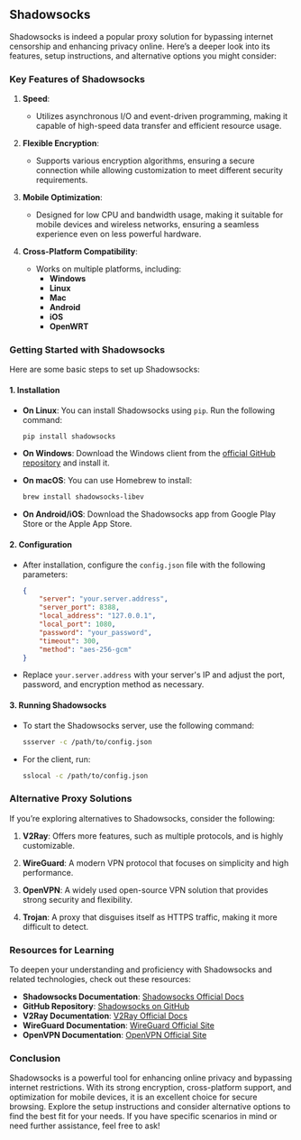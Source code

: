 ## Shadowsocks

Shadowsocks is indeed a popular proxy solution for bypassing internet censorship and enhancing privacy online. Here’s a deeper look into its features, setup instructions, and alternative options you might consider:

### Key Features of Shadowsocks

1. **Speed**: 
   - Utilizes asynchronous I/O and event-driven programming, making it capable of high-speed data transfer and efficient resource usage.

2. **Flexible Encryption**: 
   - Supports various encryption algorithms, ensuring a secure connection while allowing customization to meet different security requirements.

3. **Mobile Optimization**: 
   - Designed for low CPU and bandwidth usage, making it suitable for mobile devices and wireless networks, ensuring a seamless experience even on less powerful hardware.

4. **Cross-Platform Compatibility**: 
   - Works on multiple platforms, including:
     - **Windows**
     - **Linux**
     - **Mac**
     - **Android**
     - **iOS**
     - **OpenWRT**

### Getting Started with Shadowsocks

Here are some basic steps to set up Shadowsocks:

#### 1. Installation

- **On Linux**:
  You can install Shadowsocks using `pip`. Run the following command:
  ```bash
  pip install shadowsocks
  ```

- **On Windows**:
  Download the Windows client from the [official GitHub repository](https://github.com/shadowsocks/shadowsocks-windows/releases) and install it.

- **On macOS**:
  You can use Homebrew to install:
  ```bash
  brew install shadowsocks-libev
  ```

- **On Android/iOS**:
  Download the Shadowsocks app from Google Play Store or the Apple App Store.

#### 2. Configuration

- After installation, configure the `config.json` file with the following parameters:
  ```json
  {
      "server": "your.server.address",
      "server_port": 8388,
      "local_address": "127.0.0.1",
      "local_port": 1080,
      "password": "your_password",
      "timeout": 300,
      "method": "aes-256-gcm"
  }
  ```

- Replace `your.server.address` with your server's IP and adjust the port, password, and encryption method as necessary.

#### 3. Running Shadowsocks

- To start the Shadowsocks server, use the following command:
  ```bash
  ssserver -c /path/to/config.json
  ```

- For the client, run:
  ```bash
  sslocal -c /path/to/config.json
  ```

### Alternative Proxy Solutions

If you’re exploring alternatives to Shadowsocks, consider the following:

1. **V2Ray**: Offers more features, such as multiple protocols, and is highly customizable.
   
2. **WireGuard**: A modern VPN protocol that focuses on simplicity and high performance.

3. **OpenVPN**: A widely used open-source VPN solution that provides strong security and flexibility.

4. **Trojan**: A proxy that disguises itself as HTTPS traffic, making it more difficult to detect.

### Resources for Learning

To deepen your understanding and proficiency with Shadowsocks and related technologies, check out these resources:

- **Shadowsocks Documentation**: [Shadowsocks Official Docs](https://shadowsocks.org/en/index.html)
- **GitHub Repository**: [Shadowsocks on GitHub](https://github.com/shadowsocks)
- **V2Ray Documentation**: [V2Ray Official Docs](https://www.v2ray.com/)
- **WireGuard Documentation**: [WireGuard Official Site](https://www.wireguard.com/)
- **OpenVPN Documentation**: [OpenVPN Official Site](https://openvpn.net/)

### Conclusion

Shadowsocks is a powerful tool for enhancing online privacy and bypassing internet restrictions. With its strong encryption, cross-platform support, and optimization for mobile devices, it is an excellent choice for secure browsing. Explore the setup instructions and consider alternative options to find the best fit for your needs. If you have specific scenarios in mind or need further assistance, feel free to ask!
